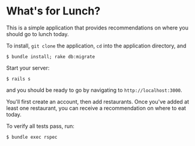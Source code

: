 # What's for Lunch?

This is a simple application that provides recommendations on where you should go to lunch today.

To install, `git clone` the application, `cd` into the application directory, and

```
$ bundle install; rake db:migrate
```

Start your server:
```
$ rails s
```

and you should be ready to go by navigating to `http://localhost:3000`.

You'll first create an account, then add restaurants. Once you've added at least one restaurant,
you can receive a recommendation on where to eat today.

To verify all tests pass, run:
```
$ bundle exec rspec
```